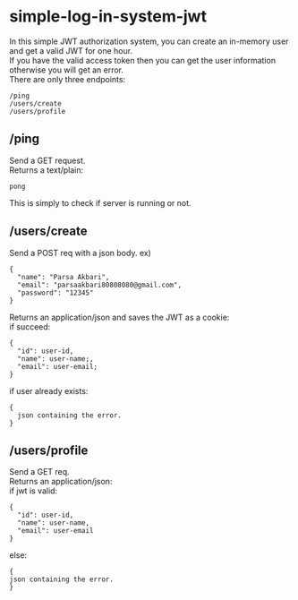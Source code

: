 # simple-log-in-system-jwt  
In this simple JWT authorization system, you can create an in-memory user and get a valid JWT for one hour.  
If you have the valid access token then you can get the user information otherwise you will get an error.  
There are only three endpoints:  
```
/ping  
/users/create  
/users/profile  
```
## /ping  
Send a GET request.  
Returns a text/plain:  
```
pong
```
This is simply to check if server is running or not.  
## /users/create  
Send a POST req with a json body. ex)  
```
{  
  "name": "Parsa Akbari",  
  "email": "parsaakbari80808080@gmail.com",  
  "password": "12345"  
}  
```
Returns an application/json and saves the JWT as a cookie:  
if succeed:  
```
{  
  "id": user-id,  
  "name": user-name;,  
  "email": user-email;  
}  
```
if user already exists:  
```
{  
  json containing the error.  
}  
```
## /users/profile  
Send a GET req.  
Returns an application/json:  
if jwt is valid:  
```
{  
  "id": user-id,  
  "name": user-name,  
  "email": user-email  
}  
```
else: 
```
{  
json containing the error.  
}    
```
  
  
